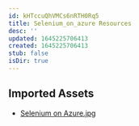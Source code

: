 ```yaml
---
id: kHTccuQhVMCs6nRTH0Rq5
title: Selenium_on_azure Resources
desc: ''
updated: 1645225706413
created: 1645225706413
stub: false
isDir: true
---
```

## Imported Assets
- [Selenium on Azure.jpg](/assets/selenium-on-azure-JtLARpaqIxIN.jpg)
